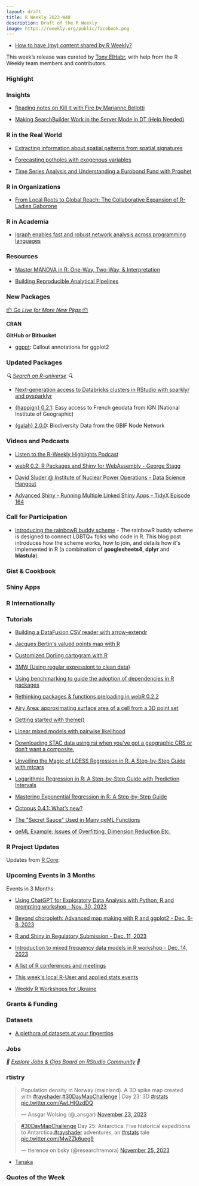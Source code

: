 ```yaml
---
layout: draft
title: R Weekly 2023-W48
description: Draft of the R Weekly
image: https://rweekly.org/public/facebook.png
---
```



+ [How to have (my) content shared by R Weekly?](https://github.com/rweekly/rweekly.org#how-to-have-my-content-shared-by-r-weekly)

This week’s release was curated by [Tony ElHabr](https://twitter.com/TonyElHabr), with help from the R Weekly team members and contributors.



### Highlight



### Insights

+ [Reading notes on Kill It with Fire by Marianne Bellotti](https://masalmon.eu/2023/11/20/reading-notes-kill-it-with-fire-marianne-bellotti/)

+ [Making SearchBuilder Work in the Server Mode in DT (Help Needed)](https://yihui.org/en/2023/11/dt-searchbuilder/)


### R in the Real World

+ [Extracting information about spatial patterns from spatial signatures](https://jakubnowosad.com/posts/2023-11-18-motif-bp7/index.html)

+ [Forecasting potholes with exogenous variables](https://ctompkins.netlify.app/post/forecasting-potholes-with-exogenous-variables/)

+ [Time Series Analysis and Understanding a Eurobond Fund with Prophet](https://datageeek.com/2023/11/22/time-series-analysis-and-understanding-a-eurobond-fund-with-prophet/)

### R in Organizations

+ [From Local Roots to Global Reach: The Collaborative Expansion of R-Ladies Gaborone](https://www.r-consortium.org/blog/2023/11/21/from-local-roots-to-global-reach-the-collaborative-expansion-of-r-ladies-gaborone)

### R in Academia

+ [igraph enables fast and robust network analysis across programming languages](https://arxiv.org/abs/2311.10260)


### Resources

+ [Master MANOVA in R: One-Way, Two-Way, & Interpretation](https://www.marsja.se/manova-in-r-one-way-two-way-analyses-interpretation/)

+ [Building Reproducible Analytical Pipelines](https://rap4mads.eu/)

### New Packages

<p class="added-hostname"><a href="https://rweekly.org/live" target="_blank" class="externalLink">📦 <i>Go Live for More New Pkgs</i> 📦</a></p>


**CRAN**


**GitHub or Bitbucket**

+ [ggppt](https://github.com/doehm/ggppt): Callout annotations for ggplot2

### Updated Packages

<i>🔍 [Search on R-universe](https://r-universe.dev/search/) 🔍</i>

+ [Next-generation access to Databricks clusters in RStudio with sparklyr and pysparklyr](https://posit.co/blog/databricks-clusters-in-rstudio-with-sparklyr/)

+ [{happign} 0.2.1](https://cran.r-project.org/package=happign): Easy access to French geodata from IGN (National Institute of Geographic)

+ [{galah} 2.0.0](https://cran.r-project.org/package=galah): Biodiversity Data from the GBIF Node Network

### Videos and Podcasts

+ [Listen to the R-Weekly Highlights Podcast](https://rweekly.fireside.fm/)

+ [webR 0.2: R Packages and Shiny for WebAssembly - George Stagg](https://www.youtube.com/watch?v=CRKuH3ISPgI)

+ [David Sluder @ Institute of Nuclear Power Operations - Data Science Hangout](https://www.youtube.com/watch?v=SEKI8N48ZbM)

+ [Advanced Shiny - Running Multiple Linked Shiny Apps - TidyX Episode 164](https://www.youtube.com/watch?v=-UP5xN9xopg)

### Call for Participation

- [Introducing the rainbowR buddy scheme](https://rainbowr.netlify.app/posts/2023-11-16_introducing-buddies) - The rainbowR buddy scheme is designed to connect LGBTQ+ folks who code in R. This blog post introduces how the scheme works, how to join, and details how it's implemented in R (a combination of **googlesheets4**, **dplyr** and **blastula**).


### Gist & Cookbook



### Shiny Apps



### R Internationally



### Tutorials

+ [Building a DataFusion CSV reader with arrow-extendr](https://josiahparry.com/posts/2023-11-24-dfusionrdr)

+ [Jacques Bertin's valued points map with R](https://r-graph-gallery.com/web-valued-dots-map-bertin.html)

+ [Customized Dorling cartogram with R](https://r-graph-gallery.com/web-dorling-cartogram-with-R.html)

+ [3MW (Using regular expressiont to clean data)](https://3mw.albert-rapp.de/p/regular-expressions-clean-data)

+ [Using benchmarking to guide the adoption of dependencies in R packages](https://epiverse-trace.github.io/posts/benchmarking_design_decisions/)

+ [Rethinking packages &amp; functions preloading in webR 0.2.2](https://colinfay.me/rethinking-packages-and-functions-preloading-in-webr-0.2.2/)

+ [Airy Area: approximating surface area of a cell from a 3D point set](https://quantixed.org/2023/11/21/airy-area-approximating-surface-area-of-a-cell-from-a-3d-point-set/)

+ [Getting started with theme()](https://www.jumpingrivers.com/blog/intro-to-theme-ggplot2-r/)

+ [Linear mixed models with pairwise likelihood](https://notstatschat.rbind.io/2023/11/21/linear-mixed-models-with-pairwise-likelihood/)

+ [Downloading STAC data using rsi when you’ve got a geographic CRS or don’t want a composite.](https://mm218.dev/posts/2023-11-21-rsi-null/index.html)

+ [Unveiling the Magic of LOESS Regression in R: A Step-by-Step Guide with mtcars](https://www.spsanderson.com/steveondata/posts/2023-11-22/index.html)

+ [Logarithmic Regression in R: A Step-by-Step Guide with Prediction Intervals](https://www.spsanderson.com/steveondata/posts/2023-11-21/index.html)

+ [Mastering Exponential Regression in R: A Step-by-Step Guide](https://www.spsanderson.com/steveondata/posts/2023-11-20/index.html)

+ [Octopus 0.4.1: What’s new?](https://medium.com/@mcodrescu/octopus-0-4-1-whats-new-c8d64ce839fd?source=rss-56ea81247f08------2)

+ [The "Secret Sauce" Used in Many qeML Functions](https://matloff.wordpress.com/2023/11/22/the-secret-sauce-used-in-many-qeml-functions/)

+ [qeML Example: Issues of Overfitting, Dimension Reduction Etc.](https://matloff.wordpress.com/2023/11/21/qeml-example-issues-of-overfitting-dimension-reduction-etc/)


<!--<div class="post-more-begin></div><div class="post-more-end"></div>-->

### R Project Updates

Updates from [R Core](http://developer.r-project.org/blosxom.cgi/R-devel/NEWS):


### Upcoming Events in 3 Months

Events in 3 Months:

+ [Using ChatGPT for Exploratory Data Analysis with Python, R and prompting workshop - Nov. 30, 2023](https://r-posts.com/using-chatgpt-for-exploratory-data-analysis-with-python-r-and-prompting-workshop/)

+ [Beyond choropleth: Advanced map making with R and ggplot2 - Dec. 6-8, 2023](https://www.physalia-courses.org/courses-workshops/advanced-maps/)

+ [R and Shiny in Regulatory Submission - Dec. 11, 2023](https://www.r-consortium.org/blog/2023/11/20/webinar-discover-the-future-of-r-in-regulatory-submissions)

+ [Introduction to mixed frequency data models in R workshop - Dec. 14, 2023](https://r-posts.com/introduction-to-mixed-frequency-data-models-in-r-workshop/)

+ [A list of R conferences and meetings](https://jumpingrivers.github.io/meetingsR/events.html)

+ [This week's local R-User and applied stats events](https://community.rstudio.com/c/irl)

+ [Weekly R Workshops for Ukraine](https://sites.google.com/view/dariia-mykhailyshyna/main/r-workshops-for-ukraine)

### Grants & Funding


### Datasets

+ [A plethora of datasets at your fingertips](https://thierrymoudiki.github.io/blog/2023/11/20/python/r/misc/mlsauce/runiverse-api)


### Jobs

<i>💼 [Explore Jobs & Gigs Board on RStudio Community](https://community.rstudio.com/c/jobs/) 💼</i>

### rtistry

<blockquote class="twitter-tweet"><p lang="en" dir="ltr">Population density in Norway (mainland). A 3D spike map created with <a href="https://twitter.com/hashtag/rayshader?src=hash&amp;ref_src=twsrc%5Etfw">#rayshader</a>.<a href="https://twitter.com/hashtag/30DayMapChallenge?src=hash&amp;ref_src=twsrc%5Etfw">#30DayMapChallenge</a> | Day 23: 3D <a href="https://twitter.com/hashtag/rstats?src=hash&amp;ref_src=twsrc%5Etfw">#rstats</a> <a href="https://t.co/AwLHIQzdDQ">pic.twitter.com/AwLHIQzdDQ</a></p>&mdash; Ansgar Wolsing (@_ansgar) <a href="https://twitter.com/_ansgar/status/1727724981063135511?ref_src=twsrc%5Etfw">November 23, 2023</a></blockquote> <script async src="https://platform.twitter.com/widgets.js" charset="utf-8"></script> 

<blockquote class="twitter-tweet"><p lang="en" dir="ltr"><a href="https://twitter.com/hashtag/30DayMapChallenge?src=hash&amp;ref_src=twsrc%5Etfw">#30DayMapChallenge</a> Day 25: Antarctica. Five historical expeditions to Antarctica.<a href="https://twitter.com/hashtag/rayshader?src=hash&amp;ref_src=twsrc%5Etfw">#rayshader</a> adventures, an <a href="https://twitter.com/hashtag/rstats?src=hash&amp;ref_src=twsrc%5Etfw">#rstats</a> tale <a href="https://t.co/MwZZk6ueg9">pic.twitter.com/MwZZk6ueg9</a></p>&mdash; tterence on bsky (@researchremora) <a href="https://twitter.com/researchremora/status/1728423074125500870?ref_src=twsrc%5Etfw">November 25, 2023</a></blockquote> <script async src="https://platform.twitter.com/widgets.js" charset="utf-8"></script> 

+ [Tanaka](https://r.iresmi.net/posts/2023/tanaka/index.html)

### Quotes of the Week
